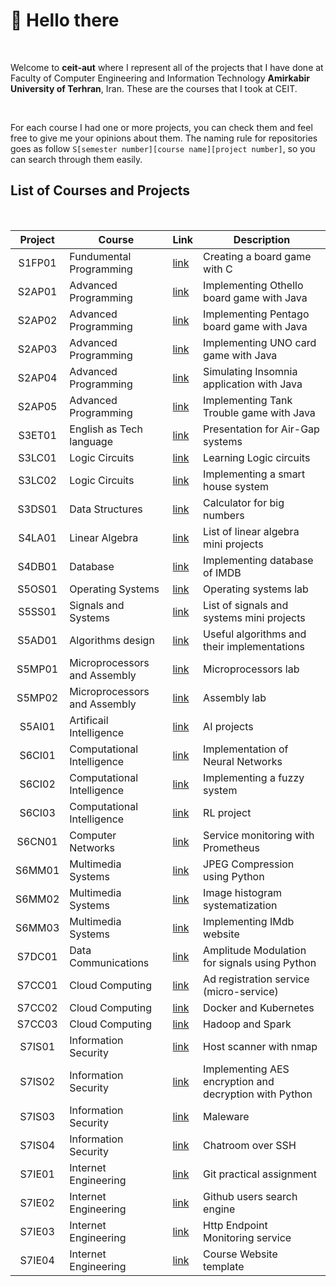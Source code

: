 # :ghost: Hello there

<br />

Welcome to **ceit-aut** where I represent all of the projects that I have done at 
Faculty of Computer Engineering and Information Technology **Amirkabir University of Terhran**, Iran.
These are the courses that I took at CEIT.

<br />

For each course I had one or more projects, you can check them and feel free to give me your opinions about them.
The naming rule for repositories goes as follow ```S[semester number][course name][project number]```, so you can
search through them easily.

## List of Courses and Projects

<br />

| Project      | Course | Link | Description |
| :-----------: | ----------- |--|-----------|
| S1FP01 | Fundumental Programming |[link](https://github.com/ceit-aut/S1FP01)| Creating a board game with C |
| S2AP01 | Advanced Programming | [link](https://github.com/ceit-aut/S2AP01) | Implementing Othello board game with Java |
| S2AP02 | Advanced Programming | [link](https://github.com/ceit-aut/S2AP02) | Implementing Pentago board game with Java |
| S2AP03 | Advanced Programming | [link](https://github.com/ceit-aut/S2AP03) | Implementing UNO card game with Java |
| S2AP04 | Advanced Programming | [link](https://github.com/ceit-aut/S2AP04) | Simulating Insomnia application with Java |
| S2AP05 | Advanced Programming | [link](https://github.com/ceit-aut/S2AP05) | Implementing Tank Trouble game with Java |
| S3ET01 | English as Tech language | [link](https://github.com/ceit-aut/S3ET01) | Presentation for Air-Gap systems |
| S3LC01 | Logic Circuits | [link](https://github.com/ceit-aut/S3LC01) | Learning Logic circuits |
| S3LC02 | Logic Circuits | [link](https://github.com/ceit-aut/S3LC02) | Implementing a smart house system |
| S3DS01 | Data Structures | [link](https://github.com/ceit-aut/S3DS01) | Calculator for big numbers |
| S4LA01 | Linear Algebra | [link](https://github.com/ceit-aut/S4LA01) | List of linear algebra mini projects |
| S4DB01 | Database | [link](https://github.com/ceit-aut/S4DB01) | Implementing database of IMDB |
| S5OS01 | Operating Systems | [link](https://github.com/ceit-aut/S5OS01) | Operating systems lab |
| S5SS01 | Signals and Systems | [link](https://github.com/ceit-aut/S5SS01) | List of signals and systems mini projects |
| S5AD01 | Algorithms design | [link](https://github.com/ceit-aut/S5AD01) | Useful algorithms and their implementations |
| S5MP01 | Microprocessors and Assembly | [link](https://github.com/ceit-aut/S5MP01) | Microprocessors lab |
| S5MP02 | Microprocessors and Assembly | [link](https://github.com/ceit-aut/S5MP02) | Assembly lab |
| S5AI01 | Artificail Intelligence | [link](https://github.com/ceit-aut/S5AI01) | AI projects |
| S6CI01 | Computational Intelligence | [link](https://github.com/ceit-aut/S6CI01) | Implementation of Neural Networks |
| S6CI02 | Computational Intelligence | [link](https://github.com/ceit-aut/S6CI02) | Implementing a fuzzy system |
| S6CI03 | Computational Intelligence | [link](https://github.com/ceit-aut/S6CI03) | RL project |
| S6CN01 | Computer Networks | [link](https://github.com/ceit-aut/S6CN01) | Service monitoring with Prometheus |
| S6MM01 | Multimedia Systems | [link](https://github.com/ceit-aut/S6MM01) | JPEG Compression using Python |
| S6MM02 | Multimedia Systems | [link](https://github.com/ceit-aut/S6MM02) | Image histogram systematization |
| S6MM03 | Multimedia Systems | [link](https://github.com/ceit-aut/S6MM03) | Implementing IMdb website |
| S7DC01 | Data Communications | [link](https://github.com/ceit-aut/S7DC01) | Amplitude Modulation for signals using Python |
| S7CC01 | Cloud Computing | [link](https://github.com/ceit-aut/S7CC01) | Ad registration service (micro-service) |
| S7CC02 | Cloud Computing | [link](https://github.com/ceit-aut/S7CC02) | Docker and Kubernetes |
| S7CC03 | Cloud Computing | [link](https://github.com/ceit-aut/S7CC03) | Hadoop and Spark |
| S7IS01 | Information Security | [link](https://github.com/ceit-aut/S7IS01) | Host scanner with nmap |
| S7IS02 | Information Security | [link](https://github.com/ceit-aut/S7IS02) | Implementing AES encryption and decryption with Python |
| S7IS03 | Information Security | [link](https://github.com/ceit-aut/S7IS03) | Maleware |
| S7IS04 | Information Security | [link](https://github.com/ceit-aut/S7IS04) | Chatroom over SSH |
| S7IE01 | Internet Engineering | [link](https://github.com/ceit-aut/S7IE01) | Git practical assignment |
| S7IE02 | Internet Engineering | [link](https://github.com/ceit-aut/S7IE02) | Github users search engine |
| S7IE03 | Internet Engineering | [link](https://github.com/ceit-aut/S7IE03) | Http Endpoint Monitoring service |
| S7IE04 | Internet Engineering | [link](https://github.com/ceit-aut/S7IE04) | Course Website template |
